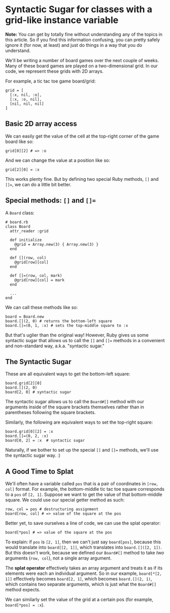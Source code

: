 # Syntactic Sugar for classes with a grid-like instance variable

**Note:** You can get by totally fine without understanding any of the
topics in this article. So if you find this information confusing, you
can pretty safely ignore it (for now, at least) and just do things in a
way that you do understand.

We'll be writing a number of board games over the next couple of weeks.
Many of these board games are played on a two-dimensional grid. In our
code, we represent these grids with 2D arrays.

For example, a tic tac toe game board/grid:

```
grid = [
  [:x, nil, :o],
  [:x, :o, nil],
  [nil, nil, nil]
]
```

## Basic 2D array access

We can easily get the value of the cell at the top-right corner of the
game board like so:

```
grid[0][2] # => :o
```

And we can change the value at a position like so:

```
grid[2][0] = :x
```

This works plenty fine. But by defining two special Ruby methods, `[]`
and `[]=`, we can do a little bit better.

## Special methods: `[]` and `[]=`

A `Board` class:

```
# board.rb
class Board
  attr_reader :grid

  def initialize
    @grid = Array.new(3) { Array.new(3) }
  end

  def [](row, col)
    @grid[row][col]
  end

  def []=(row, col, mark)
    @grid[row][col] = mark
  end

  ...
end
```

We can call these methods like so:

```
board = Board.new
board.[](2, 0) # returns the bottom-left square
board.[]=(0, 1, :x) # sets the top-middle square to :x
```

But that's uglier than the original way! However, Ruby gives us some
syntactic sugar that allows us to call the `[]` and `[]=` methods in a
convenient and non-standard way, a.k.a. "syntactic sugar."

## The Syntactic Sugar

These are all equivalent ways to get the bottom-left square:

```
board.grid[2][0]
board.[](2, 0)
board[2, 0] # syntactic sugar
```

The syntactic sugar allows us to call the `Board#[]` method with our
arguments inside of the square brackets themselves rather than in
parentheses following the square brackets.

Similarly, the following are equivalent ways to set the top-right
square:

```
board.grid[0][2] = :x
board.[]=(0, 2, :x)
board[0, 2] = :x  # syntactic sugar
```

Naturally, if we bother to set up the special `[]` and `[]=` methods,
we'll use the syntactic sugar way. :)

## A Good Time to Splat

We'll often have a variable called `pos` that is a pair of coordinates
in `[row, col]` format. For example, the bottom-middle tic tac toe
square corresponds to a `pos` of `[2, 1]`. Suppose we want to get the
value of that bottom-middle square. We could use our special getter
method as such:

```
row, col = pos # destructuring assignment
board[row, col] # => value of the square at the pos
```

Better yet, to save ourselves a line of code, we can use the splat
operator:

```
board[*pos] # => value of the square at the pos
```

To explain: if `pos` is `[2, 1]`, then we can't just say `board[pos]`,
because this would translate into `board[[2, 1]]`, which translates into
`board.[]([2, 1])`. But this doesn't work, because we defined our
`Board#[]` method to take *two* arguments (`row, col`), not a single
array argument.

The **splat operator** effectively takes an array argument and treats it
as if its elements were each an individual argument. So in our example,
`board[*[2, 1]]` effectively becomes `board[2, 1]`, which becomes
`board.[](2, 1)`, which contains two separate arguments, which is just
what the `Board#[]` method expects.

We can similarly set the value of the grid at a certain pos (for
example, `board[*pos] = :x`).
